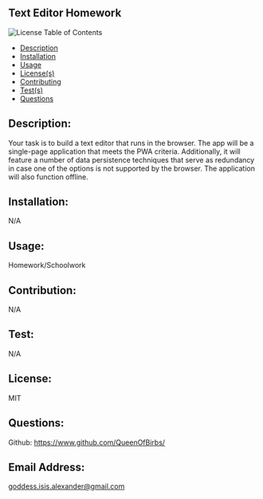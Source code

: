 
## Text Editor Homework
![License](https://img.shields.io/badge/License-MIT-blue.svg)
Table of Contents 
- [Description](#description)
- [Installation](#installation)
- [Usage](#usage)
- [License(s)](#license)
- [Contributing](#contribution)
- [Test(s)](#test)
- [Questions](#questions)
            
## Description: 
Your task is to build a text editor that runs in the browser. The app will be a single-page application that meets the PWA criteria. Additionally, it will feature a number of data persistence techniques that serve as redundancy in case one of the options is not supported by the browser. The application will also function offline.
## Installation: 
N/A
## Usage: 
Homework/Schoolwork
## Contribution: 
N/A
## Test: 
N/A
## License: 
 MIT
## Questions:
Github: https://www.github.com/QueenOfBirbs/
## Email Address: 
goddess.isis.alexander@gmail.com